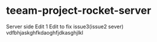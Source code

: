 # teeam-project-rocket-server
Server side
Edit 1
Edit to fix issue3(issue2 sever)
vdfbhjaskghfkdaoghfjdkasghjlkl